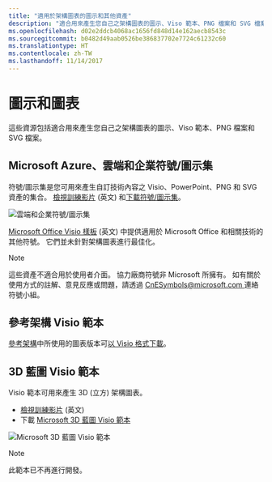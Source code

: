 ```yaml
---
title: "適用於架構圖表的圖示和其他資產"
description: "適合用來產生您自己之架構圖表的圖示、Viso 範本、PNG 檔案和 SVG 檔案"
ms.openlocfilehash: d02e2ddcb4068ac1656fd848d14e162aecb8543c
ms.sourcegitcommit: b0482d49aab0526be386837702e7724c61232c60
ms.translationtype: HT
ms.contentlocale: zh-TW
ms.lasthandoff: 11/14/2017
---
```

# <a name="icons-and-diagrams"></a>圖示和圖表

這些資源包括適合用來產生您自己之架構圖表的圖示、Viso 範本、PNG 檔案和 SVG 檔案。

## <a name="microsoft-azure-cloud-and-enterprise-symbolicon-set"></a>Microsoft Azure、雲端和企業符號/圖示集

符號/圖示集是您可用來產生自訂技術內容之 Visio、PowerPoint、PNG 和 SVG 資產的集合。
[檢視訓練影片](http://aka.ms/CnESymbolsVideo) \(英文\) 和[下載符號/圖示集](http://aka.ms/CnESymbols)。 

![雲端和企業符號/圖示集](./_images/CnESymbols.png)

[Microsoft Office Visio 樣板](http://www.microsoft.com/en-us/download/details.aspx?id=35772) \(英文\) 中提供適用於 Microsoft Office 和相關技術的其他符號。 它們並未針對架構圖表進行最佳化。   

> [!NOTE]
> 這些資產不適合用於使用者介面。 協力廠商符號非 Microsoft 所擁有。
> 如有關於使用方式的註解、意見反應或問題，請透過 [CnESymbols@microsoft.com ](mailto:CnESymbols@microsoft.com) 連絡符號小組。

## <a name="reference-architectures-visio-template"></a>參考架構 Visio 範本 

[參考架構](../reference-architectures/index.md)中所使用的圖表版本可[以 Visio 格式下載](https://aka.ms/arch-diagrams)。

## <a name="3d-blueprint-visio-template"></a>3D 藍圖 Visio 範本

Visio 範本可用來產生 3D (立方) 架構圖表。

- [檢視訓練影片](http://aka.ms/3dBlueprintTemplateVideo) \(英文\) 
- 下載 [Microsoft 3D 藍圖 Visio 範本](http://aka.ms/3DBlueprintTemplate)

![Microsoft 3D 藍圖 Visio 範本](./_images/3DBlueprintVisioTemplate.png)

> [!NOTE]
> 此範本已不再進行開發。
